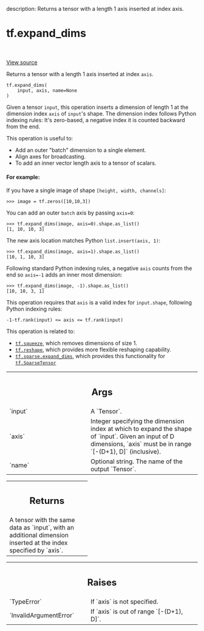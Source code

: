 description: Returns a tensor with a length 1 axis inserted at index axis.

<div itemscope itemtype="http://developers.google.com/ReferenceObject">
<meta itemprop="name" content="tf.expand_dims" />
<meta itemprop="path" content="Stable" />
</div>

# tf.expand_dims

<!-- Insert buttons and diff -->

<table class="tfo-notebook-buttons tfo-api nocontent" align="left">

</table>

<a target="_blank" class="external" href="/code/stable/tensorflow/python/ops/array_ops.py">View source</a>



Returns a tensor with a length 1 axis inserted at index `axis`.

<pre class="devsite-click-to-copy prettyprint lang-py tfo-signature-link">
<code>tf.expand_dims(
    input, axis, name=None
)
</code></pre>



<!-- Placeholder for "Used in" -->

Given a tensor `input`, this operation inserts a dimension of length 1 at the
dimension index `axis` of `input`'s shape. The dimension index follows Python
indexing rules: It's zero-based, a negative index it is counted backward
from the end.

This operation is useful to:

* Add an outer "batch" dimension to a single element.
* Align axes for broadcasting.
* To add an inner vector length axis to a tensor of scalars.

#### For example:



If you have a single image of shape `[height, width, channels]`:

```
>>> image = tf.zeros([10,10,3])
```

You can add an outer `batch` axis by passing `axis=0`:

```
>>> tf.expand_dims(image, axis=0).shape.as_list()
[1, 10, 10, 3]
```

The new axis location matches Python `list.insert(axis, 1)`:

```
>>> tf.expand_dims(image, axis=1).shape.as_list()
[10, 1, 10, 3]
```

Following standard Python indexing rules, a negative `axis` counts from the
end so `axis=-1` adds an inner most dimension:

```
>>> tf.expand_dims(image, -1).shape.as_list()
[10, 10, 3, 1]
```

This operation requires that `axis` is a valid index for `input.shape`,
following Python indexing rules:

```
-1-tf.rank(input) <= axis <= tf.rank(input)
```

This operation is related to:

* <a href="../tf/squeeze.md"><code>tf.squeeze</code></a>, which removes dimensions of size 1.
* <a href="../tf/reshape.md"><code>tf.reshape</code></a>, which provides more flexible reshaping capability.
* <a href="../tf/sparse/expand_dims.md"><code>tf.sparse.expand_dims</code></a>, which provides this functionality for
  <a href="../tf/sparse/SparseTensor.md"><code>tf.SparseTensor</code></a>

<!-- Tabular view -->
 <table class="responsive fixed orange">
<colgroup><col width="214px"><col></colgroup>
<tr><th colspan="2"><h2 class="add-link">Args</h2></th></tr>

<tr>
<td>
`input`
</td>
<td>
A `Tensor`.
</td>
</tr><tr>
<td>
`axis`
</td>
<td>
Integer specifying the dimension index at which to expand the
shape of `input`. Given an input of D dimensions, `axis` must be in range
`[-(D+1), D]` (inclusive).
</td>
</tr><tr>
<td>
`name`
</td>
<td>
Optional string. The name of the output `Tensor`.
</td>
</tr>
</table>



<!-- Tabular view -->
 <table class="responsive fixed orange">
<colgroup><col width="214px"><col></colgroup>
<tr><th colspan="2"><h2 class="add-link">Returns</h2></th></tr>
<tr class="alt">
<td colspan="2">
A tensor with the same data as `input`, with an additional dimension
inserted at the index specified by `axis`.
</td>
</tr>

</table>



<!-- Tabular view -->
 <table class="responsive fixed orange">
<colgroup><col width="214px"><col></colgroup>
<tr><th colspan="2"><h2 class="add-link">Raises</h2></th></tr>

<tr>
<td>
`TypeError`
</td>
<td>
If `axis` is not specified.
</td>
</tr><tr>
<td>
`InvalidArgumentError`
</td>
<td>
If `axis` is out of range `[-(D+1), D]`.
</td>
</tr>
</table>

